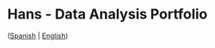 # Hans - Data Analysis Portfolio 
([Spanish](https://github.com/HansAllTech/Hans_Data_Analysis_Portfolio/blob/main/Proyectos.md#tabla-de-contenido-es--en) | [English](https://github.com/HansAllTech/Hans_Data_Analysis_Portfolio/blob/main/Projects.md#table-of-content-es--en))                      
                                                              
                                                                                                                                                                                                              
                                                            
                                                                    
                                         
                         
                         
              
     
            
       
   
 
 
 

